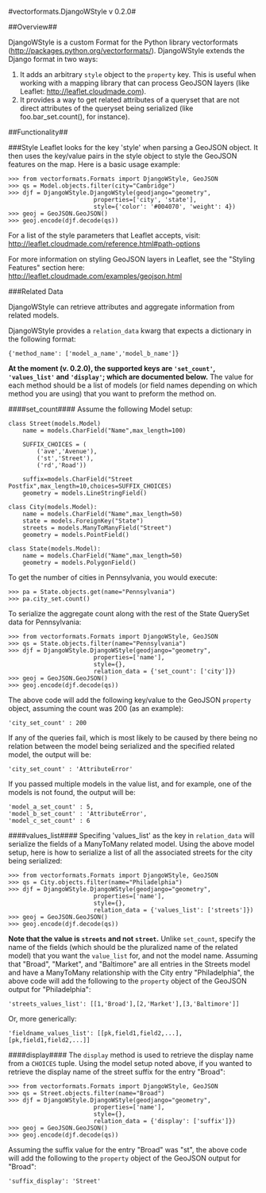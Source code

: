 #vectorformats.DjangoWStyle v 0.2.0#

##Overview##

DjangoWStyle is a custom Format for the Python library vectorformats (http://packages.python.org/vectorformats/). DjangoWStyle extends the Django format in two ways:
1. It adds an arbitrary `style` object to the `property` key. This is useful when working with a mapping library that can process GeoJSON layers (like Leaflet: http://leaflet.cloudmade.com).
2. It provides a way to get related attributes of a queryset that are not direct attributes of the queryset being serialized (like foo.bar_set.count(), for instance).

##Functionality##

###Style
Leaflet looks for the key 'style' when parsing a GeoJSON object. It then uses the key/value pairs in the style object to style the GeoJSON features on the map. Here is a basic usage example:

	>>> from vectorformats.Formats import DjangoWStyle, GeoJSON
	>>> qs = Model.objects.filter(city="Cambridge")
	>>> djf = DjangoWStyle.DjangoWStyle(geodjango="geometry", 
							properties=['city', 'state'],
							style={'color': '#004070', 'weight': 4})
	>>> geoj = GeoJSON.GeoJSON()
	>>> geoj.encode(djf.decode(qs))


For a list of the style parameters that Leaflet accepts, visit: http://leaflet.cloudmade.com/reference.html#path-options

For more information on styling GeoJSON layers in Leaflet, see the "Styling Features" section here: http://leaflet.cloudmade.com/examples/geojson.html

###Related Data

DjangoWStyle can retrieve attributes and aggregate information from related models.

DjangoWStyle provides a `relation_data` kwarg that expects a dictionary in the following format: 
	
	{'method_name': ['model_a_name','model_b_name']} 

__At the moment (v. 0.2.0), the supported keys are `'set_count'`, `'values_list'` and `'display'`; which are documented below.__ The value for each method should be a list of models (or field names depending on which method you are using) that you want to preform the method on.

####set_count####
Assume the following Model setup:

	class Street(models.Model)
		name = models.CharField("Name",max_length=100)

		SUFFIX_CHOICES = (
			('ave','Avenue'),
			('st','Street'),
			('rd','Road'))

		suffix=models.CharField("Street Postfix",max_length=10,choices=SUFFIX_CHOICES)
		geometry = models.LineStringField()

  	class City(models.Model):
		name = models.CharField("Name",max_length=50)
		state = models.ForeignKey("State")
		streets = models.ManyToManyField("Street")
		geometry = models.PointField()

	class State(models.Model):
		name = models.CharField("Name",max_length=50)
		geometry = models.PolygonField()

To get the number of cities in Pennsylvania, you would execute:
	
	>>> pa = State.objects.get(name="Pennsylvania")
	>>> pa.city_set.count()

To serialize the aggregate count along with the rest of the State QuerySet data for Pennsylvania:

	>>> from vectorformats.Formats import DjangoWStyle, GeoJSON
	>>> qs = State.objects.filter(name="Pennsylvania")
	>>> djf = DjangoWStyle.DjangoWStyle(geodjango="geometry", 
							properties=['name'],
							style={},
							relation_data = {'set_count': ['city']})
	>>> geoj = GeoJSON.GeoJSON()
	>>> geoj.encode(djf.decode(qs))

The above code will add the following key/value to the GeoJSON `property` object, assuming the count was 200 (as an example):

	'city_set_count' : 200

If any of the queries fail, which is most likely to be caused by there being no relation between the model being serialized and the specified related model, the output will be:
	
	'city_set_count' : 'AttributeError'

If you passed multiple models in the value list, and for example, one of the models is not found, the output will be:
	
	'model_a_set_count' : 5,
	'model_b_set_count' : 'AttributeError',
	'model_c_set_count'	: 6

####values_list####
Specifing 'values_list' as the key in `relation_data` will serialize the fields of a ManyToMany related model. Using the above model setup, here is how to serialize a list of all the associated streets for the city being serialized:

	>>> from vectorformats.Formats import DjangoWStyle, GeoJSON
	>>> qs = City.objects.filter(name="Philadelphia")
	>>> djf = DjangoWStyle.DjangoWStyle(geodjango="geometry", 
							properties=['name'],
							style={},
							relation_data = {'values_list': ['streets']})
	>>> geoj = GeoJSON.GeoJSON()
	>>> geoj.encode(djf.decode(qs))

__Note that the value is `streets` and not `street`.__ Unlike `set_count`, specify the name of the fields (which should be the pluralized name of the related model) that you want the `value_list` for, and not the model name. Assuming that "Broad", "Market", and "Baltimore" are all entries in the Streets model and have a ManyToMany relationship with the City entry "Philadelphia", the above code will add the following to the `property` object of the GeoJSON output for "Philadelphia":
	
	'streets_values_list': [[1,'Broad'],[2,'Market'],[3,'Baltimore']]

Or, more generically:

	'fieldname_values_list': [[pk,field1,field2,...],[pk,field1,field2,...]]

####display####
The `display` method is used to retrieve the display name from a `CHOICES` tuple. Using the model setup noted above, if you wanted to retrieve the display name of the street suffix for the entry "Broad":
	
	>>> from vectorformats.Formats import DjangoWStyle, GeoJSON
	>>> qs = Street.objects.filter(name="Broad")
	>>> djf = DjangoWStyle.DjangoWStyle(geodjango="geometry", 
							properties=['name'],
							style={},
							relation_data = {'display': ['suffix']})
	>>> geoj = GeoJSON.GeoJSON()
	>>> geoj.encode(djf.decode(qs))

Assuming the suffix value for the entry "Broad" was "st", the above code will add the following to the `property` object of the GeoJSON output for "Broad":
	
	'suffix_display': 'Street'